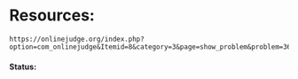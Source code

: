 # Resources: 
    https://onlinejudge.org/index.php?option=com_onlinejudge&Itemid=8&category=3&page=show_problem&problem=36
    
#### Status: 